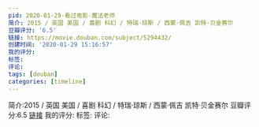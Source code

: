```yaml
---
pid: 2020-01-29-看过电影-魔法老师
简介: 2015 / 英国 美国 / 喜剧 科幻 / 特瑞·琼斯 / 西蒙·佩吉 凯特·贝金赛尔
豆瓣评分: '6.5'
链接: https://movie.douban.com/subject/5294432/
创建时间: '2020-01-29 15:16:57'
我的评分:
标签:
评论:
tags: [douban]
categories: [timeline]
---
```

简介:2015 / 英国 美国 / 喜剧 科幻 / 特瑞·琼斯 / 西蒙·佩吉 凯特·贝金赛尔
豆瓣评分:6.5
[链接](https://movie.douban.com/subject/5294432/)
我的评分:
标签:
评论:
